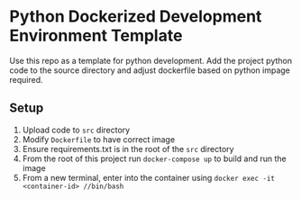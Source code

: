 # Python Dockerized Development Environment Template

Use this repo as a template for python development. Add the project python code to the source directory and adjust dockerfile based on python impage required.

## Setup

1. Upload code to `src` directory
2. Modify `Dockerfile` to have correct image
3. Ensure requirements.txt is in the root of the `src` directory
4. From the root of this project run `docker-compose up` to build and run the image
5. From a new terminal, enter into the container using `docker exec -it <container-id> //bin/bash`

